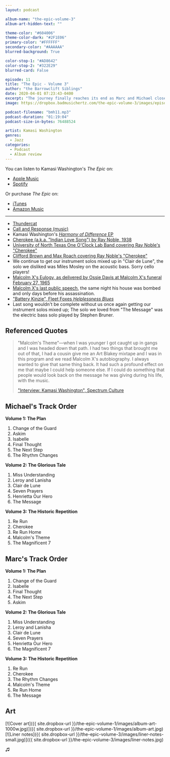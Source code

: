 ```yaml
---
layout: podcast

album-name: "the-epic-volume-3"
album-art-hidden-text: ""

theme-color: "#604006"
theme-color-dark: "#2F1E06"
primary-color: "#FFFFFF"
secondary-color: "#AAAAAA"
blurred-background: True

color-stop-1: "#AD8642"
color-stop-2: "#322E29"
blurred-card: False

episode: 11
title: "The Epic - Volume 3"
author: "the Barrowclift Siblings"
date: 2020-04-01 07:23:43-0400
excerpt: "The journey finally reaches its end as Marc and Michael close the book on Kamasi Washington’s “The Epic” with Volume 3: “The Historic Repetition”."
image: https://dropbox.badmusichertz.com/the-epic-volume-3/images/episode-art.jpg

podcast-filename: "bmh11.mp3"
podcast-duration: "01:19:04"
podcast-size-in-bytes: 76488524

artist: Kamasi Washington
genres:
  - Jazz
categories:
  - Podcast
  - Album review
---
```


You can listen to Kamasi Washington's *The Epic* on:

* [Apple Music](https://music.apple.com/us/album/the-epic/975610456)
* [Spotify](https://open.spotify.com/album/2j2q2ySuVk43eHB8wI5XQj)

Or purchase *The Epic* on:

* [iTunes](https://music.apple.com/us/album/the-epic/975610456)
* [Amazon Music](https://www.amazon.com/Epic-Kamasi-Washington/dp/B073JT28S3/ref=tmm_msc_swatch_0?_encoding=UTF8&qid=&sr=)

-----

* [Thundercat](https://ninjatune.net/artist/thundercat)
* [Call and Response (music)](https://en.wikipedia.org/wiki/Call_and_response_(music))
* Kamasi Washington's [*Harmony of Difference* EP](https://music.apple.com/us/album/harmony-of-difference-ep/1263764280)
* [Cherokee (a.k.a. "Indian Love Song") by Ray Noble, 1938](https://en.wikipedia.org/wiki/Cherokee_(Ray_Noble_song))
* [University of North Texas One O'Clock Lab Band covering Ray Noble's "Cherokee"](https://www.youtube.com/watch?v=NGQvP3Buv60)
* [Clifford Brown and Max Roach covering Ray Noble's "Cherokee"](https://www.youtube.com/watch?v=W9cUWqkHCQ8)
* We continue to get our instrument solos mixed up in "Clair de Lune", the solo we disliked was Miles Mosley on the acoustic bass. Sorry cello players!
* [Malcolm X's Eulogy, as delivered by Ossie Davis at Malcolm X's funeral February 27, 1965](https://www.malcolmx.com/eulogy/)
* [Malcolm X's last public speech](https://youtu.be/HzadDomO5cA?t=113), the same night his house was bombed and only days before his assassination.
* ["Battery Kinzie", Fleet Foxes *Helplessness Blues*](https://music.apple.com/us/album/battery-kinzie/425059566?i=425059575)
* Last song wouldn't be complete without us once again getting our instrument solos mixed up; The solo we loved from "The Message" was the electric bass solo played by Stephen Bruner.

## Referenced Quotes

> "Malcolm's Theme"—when I was younger I got caught up in gangs and I was headed down that path. I had two things that brought me out of that, I had a cousin give me an Art Blakey mixtape and I was in this program and we read Malcolm X's autobiography. I always wanted to give that same thing back. It had such a profound effect on me that maybe I could help someone else. If I could do something that people would look back on the message he was giving during his life, with the music.
>
> ["Interview: Kamasi Washington", Spectrum Culture](https://spectrumculture.com/2015/06/23/interview-kamasi-washington/)

## Michael's Track Order

**Volume 1: The Plan**

1. Change of the Guard
2. Askim
3. Isabelle
4. Final Thought
5. The Next Step
6. The Rhythm Changes

**Volume 2: The Glorious Tale**

1. Miss Understanding
2. Leroy and Lanisha
3. Clair de Lune
4. Seven Prayers
5. Henrietta Our Hero
6. The Message

**Volume 3: The Historic Repetition**

1. Re Run
2. Cherokee
3. Re Run Home
4. Malcolm's Theme
5. The Magnificent 7

## Marc's Track Order

**Volume 1: The Plan**

1. Change of the Guard
2. Isabelle
3. Final Thought
4. The Next Step
5. Askim

**Volume 2: The Glorious Tale**

1. Miss Understanding
2. Leroy and Lanisha
3. Clair de Lune
4. Seven Prayers
5. Henrietta Our Hero
6. The Magnificent 7

**Volume 3: The Historic Repetition**

1. Re Run
2. Cherokee
3. The Rhythm Changes
4. Malcolm's Theme
5. Re Run Home
6. The Message

## Art

[![Cover art]({{ site.dropbox-url }}/the-epic-volume-1/images/album-art-1000w.jpg)]({{ site.dropbox-url }}/the-epic-volume-1/images/album-art.jpg)
[![Liner notes]({{ site.dropbox-url }}/the-epic-volume-3/images/liner-notes-small.jpg)]({{ site.dropbox-url }}/the-epic-volume-3/images/liner-notes.jpg)

♫︎